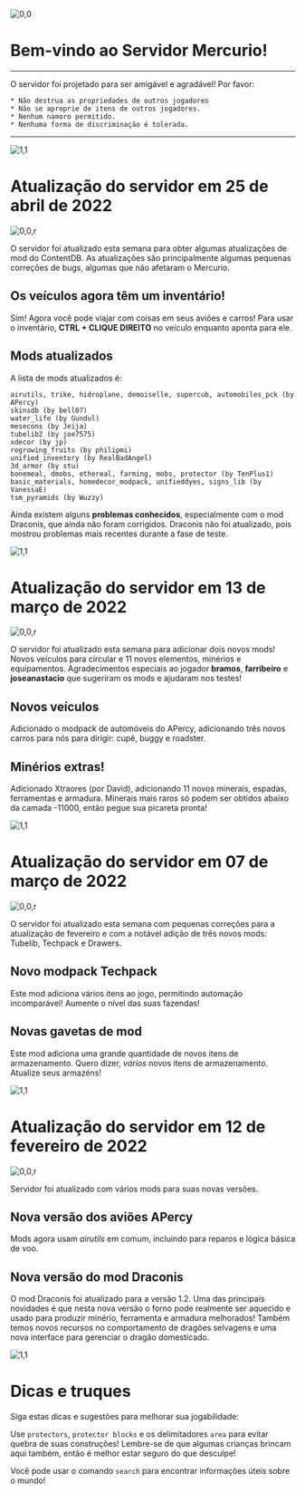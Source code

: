 ![0,0](item:///default:furnace)

# **Bem-vindo ao Servidor Mercurio!**
-------------------------------

O servidor foi projetado para ser amigável e agradável! Por favor:

```
* Não destrua as propriedades de outros jogadores
* Não se aproprie de itens de outros jogadores.
* Nenhum namoro permitido.
* Nenhuma forma de discriminação é tolerada.
```

-------------------------------

![1,1](halo)

# **Atualização do servidor em 25 de abril de 2022**

![0,0,r](item:///default:pick_diamond)

O servidor foi atualizado esta semana para obter algumas atualizações de mod do
ContentDB. As atualizações são principalmente algumas pequenas correções de
bugs, algumas que não afetaram o Mercurio.

## Os veículos agora têm um inventário!

Sim! Agora você pode viajar com coisas em seus aviões e carros! Para usar o
inventário, **CTRL + CLIQUE DIREITO** no veículo enquanto aponta para ele.

## Mods atualizados

A lista de mods atualizados é:

```
airutils, trike, hidroplane, demoiselle, supercub, automobiles_pck (by APercy)
skinsdb (by bell07)
water_life (by Gundul)
mesecons (by Jeija)
tubelib2 (by joe7575)
xdecor (by jp)
regrowing_fruits (by philipmi)
unified_inventory (by RealBadAngel)
3d_armor (by stu)
bonemeal, dmobs, ethereal, farming, mobs, protector (by TenPlus1)
basic_materials, homedecor_modpack, unifieddyes, signs_lib (by VanessaE)
tsm_pyramids (by Wuzzy)
```

Ainda existem alguns **problemas conhecidos**, especialmente com o mod Draconis,
que ainda não foram corrigidos. Draconis não foi atualizado, pois mostrou
problemas mais recentes durante a fase de teste.

![1,1](halo)

# **Atualização do servidor em 13 de março de 2022**

![0,0,r](item:///default:pick_diamond)

O servidor foi atualizado esta semana para adicionar dois novos mods! Novos
veículos para circular e 11 novos elementos, minérios e equipamentos.
Agradecimentos especiais ao jogador **bramos**,
**farribeiro** e **joseanastacio** que sugeriram os mods e ajudaram nos testes!

## Novos veículos
Adicionado o modpack de automóveis do APercy, adicionando três novos carros para
nós para dirigir: cupê, buggy e roadster.

## Minérios extras!
Adicionado Xtraores (por David), adicionando 11 novos minerais, espadas,
ferramentas e armadura. Minerais mais raros só podem ser obtidos abaixo da
camada -11000, então pegue sua picareta pronta!

![1,1](halo)


# **Atualização do servidor em 07 de março de 2022**

![0,0,r](item:///default:pick_diamond)

O servidor foi atualizado esta semana com pequenas correções para a atualização
de fevereiro e com a notável adição de três novos mods: Tubelib, Techpack e
Drawers.

## Novo modpack Techpack
Este mod adiciona vários itens ao jogo, permitindo automação incomparável!
Aumente o nível das suas fazendas!

## Novas gavetas de mod
Este mod adiciona uma grande quantidade de novos itens de armazenamento.  Quero
dizer, *vários* novos itens de armazenamento. Atualize seus armazéns!

![1,1](halo.png)


# **Atualização do servidor em 12 de fevereiro de 2022**

![0,0,r](item:///default:pick_diamond)

Servidor foi atualizado com vários mods para suas novas versões.

## Nova versão dos aviões APercy

Mods agora usam *airutils* em comum, incluindo para reparos e lógica básica de
voo.

## Nova versão do mod Draconis

O mod Draconis foi atualizado para a versão 1.2.  Uma das principais novidades é
que nesta nova versão o forno pode realmente ser aquecido e usado para produzir
minério, ferramenta e armadura melhorados! Também temos novos recursos no
comportamento de dragões selvagens e uma nova interface para gerenciar o dragão
domesticado.

![1,1](halo.png)


# **Dicas e truques**

Siga estas dicas e sugestões para melhorar sua jogabilidade:

Use `protectors`, `protector blocks` e os delimitadores `area` para evitar
quebra de suas construções! Lembre-se de que algumas crianças brincam aqui
também, então é melhor estar seguro do que desculpe!

Você pode usar o comando `search` para encontrar informações úteis sobre o
mundo!
